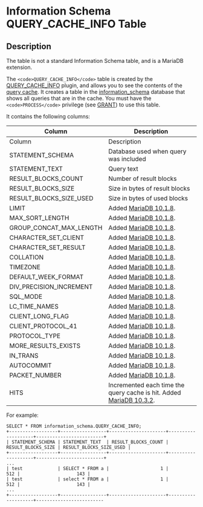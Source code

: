 
# Information Schema QUERY_CACHE_INFO Table

## Description


The table is not a standard Information Schema table, and is a MariaDB extension.


The `<code>QUERY_CACHE_INFO</code>` table is created by the [QUERY_CACHE_INFO](../../../../../../plugins/other-plugins/query-cache-information-plugin.md) plugin, and allows you to see the contents of the [query cache](../../../../../../plugins/other-plugins/query-cache-information-plugin.md). It creates a table in the [information_schema](../../../../../../mariadb-internals/information-schema-plugins-show-and-flush-statements.md) database that shows all queries that are in the cache. You must have the `<code>PROCESS</code>` privilege (see [GRANT](../../../../account-management-sql-commands/grant.md)) to use this table.


It contains the following columns:



| Column | Description |
| --- | --- |
| Column | Description |
| STATEMENT_SCHEMA | Database used when query was included |
| STATEMENT_TEXT | Query text |
| RESULT_BLOCKS_COUNT | Number of result blocks |
| RESULT_BLOCKS_SIZE | Size in bytes of result blocks |
| RESULT_BLOCKS_SIZE_USED | Size in bytes of used blocks |
| LIMIT | Added [MariaDB 10.1.8](../../../../../../../../release-notes/mariadb-community-server/old-releases/release-notes-mariadb-10-1-series/mariadb-10-1-8-release-notes.md). |
| MAX_SORT_LENGTH | Added [MariaDB 10.1.8](../../../../../../../../release-notes/mariadb-community-server/old-releases/release-notes-mariadb-10-1-series/mariadb-10-1-8-release-notes.md). |
| GROUP_CONCAT_MAX_LENGTH | Added [MariaDB 10.1.8](../../../../../../../../release-notes/mariadb-community-server/old-releases/release-notes-mariadb-10-1-series/mariadb-10-1-8-release-notes.md). |
| CHARACTER_SET_CLIENT | Added [MariaDB 10.1.8](../../../../../../../../release-notes/mariadb-community-server/old-releases/release-notes-mariadb-10-1-series/mariadb-10-1-8-release-notes.md). |
| CHARACTER_SET_RESULT | Added [MariaDB 10.1.8](../../../../../../../../release-notes/mariadb-community-server/old-releases/release-notes-mariadb-10-1-series/mariadb-10-1-8-release-notes.md). |
| COLLATION | Added [MariaDB 10.1.8](../../../../../../../../release-notes/mariadb-community-server/old-releases/release-notes-mariadb-10-1-series/mariadb-10-1-8-release-notes.md). |
| TIMEZONE | Added [MariaDB 10.1.8](../../../../../../../../release-notes/mariadb-community-server/old-releases/release-notes-mariadb-10-1-series/mariadb-10-1-8-release-notes.md). |
| DEFAULT_WEEK_FORMAT | Added [MariaDB 10.1.8](../../../../../../../../release-notes/mariadb-community-server/old-releases/release-notes-mariadb-10-1-series/mariadb-10-1-8-release-notes.md). |
| DIV_PRECISION_INCREMENT | Added [MariaDB 10.1.8](../../../../../../../../release-notes/mariadb-community-server/old-releases/release-notes-mariadb-10-1-series/mariadb-10-1-8-release-notes.md). |
| SQL_MODE | Added [MariaDB 10.1.8](../../../../../../../../release-notes/mariadb-community-server/old-releases/release-notes-mariadb-10-1-series/mariadb-10-1-8-release-notes.md). |
| LC_TIME_NAMES | Added [MariaDB 10.1.8](../../../../../../../../release-notes/mariadb-community-server/old-releases/release-notes-mariadb-10-1-series/mariadb-10-1-8-release-notes.md). |
| CLIENT_LONG_FLAG | Added [MariaDB 10.1.8](../../../../../../../../release-notes/mariadb-community-server/old-releases/release-notes-mariadb-10-1-series/mariadb-10-1-8-release-notes.md). |
| CLIENT_PROTOCOL_41 | Added [MariaDB 10.1.8](../../../../../../../../release-notes/mariadb-community-server/old-releases/release-notes-mariadb-10-1-series/mariadb-10-1-8-release-notes.md). |
| PROTOCOL_TYPE | Added [MariaDB 10.1.8](../../../../../../../../release-notes/mariadb-community-server/old-releases/release-notes-mariadb-10-1-series/mariadb-10-1-8-release-notes.md). |
| MORE_RESULTS_EXISTS | Added [MariaDB 10.1.8](../../../../../../../../release-notes/mariadb-community-server/old-releases/release-notes-mariadb-10-1-series/mariadb-10-1-8-release-notes.md). |
| IN_TRANS | Added [MariaDB 10.1.8](../../../../../../../../release-notes/mariadb-community-server/old-releases/release-notes-mariadb-10-1-series/mariadb-10-1-8-release-notes.md). |
| AUTOCOMMIT | Added [MariaDB 10.1.8](../../../../../../../../release-notes/mariadb-community-server/old-releases/release-notes-mariadb-10-1-series/mariadb-10-1-8-release-notes.md). |
| PACKET_NUMBER | Added [MariaDB 10.1.8](../../../../../../../../release-notes/mariadb-community-server/old-releases/release-notes-mariadb-10-1-series/mariadb-10-1-8-release-notes.md). |
| HITS | Incremented each time the query cache is hit. Added [MariaDB 10.3.2](../../../../../../../../release-notes/mariadb-community-server/release-notes-mariadb-10-3-series/mariadb-1032-release-notes.md). |



For example:



```
SELECT * FROM information_schema.QUERY_CACHE_INFO;
+------------------+-----------------+---------------------+--------------------+-------------------------+
| STATEMENT_SCHEMA | STATEMENT_TEXT  | RESULT_BLOCKS_COUNT | RESULT_BLOCKS_SIZE | RESULT_BLOCKS_SIZE_USED |
+------------------+-----------------+---------------------+--------------------+-------------------------+
...
| test             | SELECT * FROM a |                   1 |                512 |                     143 |
| test             | select * FROM a |                   1 |                512 |                     143 |
...
+------------------+-----------------+---------------------+--------------------+-------------------------
```

